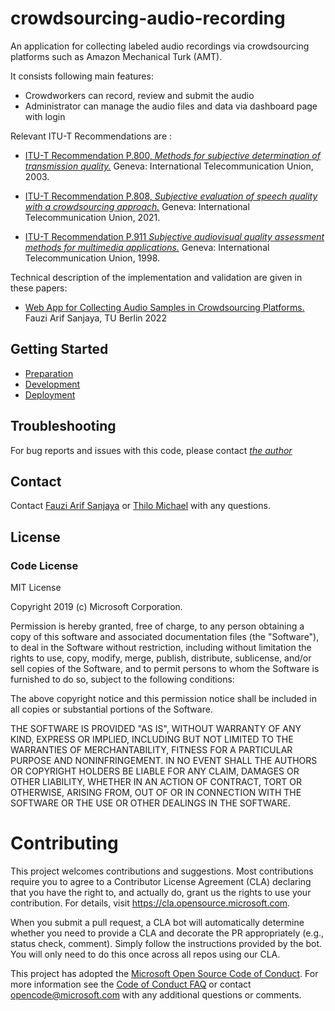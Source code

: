 # crowdsourcing-audio-recording

An application for collecting labeled audio recordings via crowdsourcing platforms such as Amazon Mechanical Turk (AMT).

It consists following main features:

- Crowdworkers can record, review and submit the audio
- Administrator can manage the audio files and data via dashboard page with login

Relevant ITU-T Recommendations are :

- [ITU-T Recommendation P.800, _Methods for subjective determination of transmission quality._](https://www.itu.int/rec/T-REC-P.800-199608-I) Geneva: International Telecommunication Union, 2003.

- [ITU-T Recommendation P.808, _Subjective evaluation of speech quality with a crowdsourcing approach._](https://www.itu.int/rec/T-REC-P.808/en) Geneva: International Telecommunication Union, 2021.

- [ITU-T Recommendation P.911 _Subjective audiovisual quality assessment methods
  for multimedia applications._](https://www.itu.int/rec/T-REC-P.911/en) Geneva: International Telecommunication Union, 1998.

Technical description of the implementation and validation are given in these papers:

- [Web App for Collecting Audio Samples in Crowdsourcing Platforms.](link-TBA)
  Fauzi Arif Sanjaya, TU Berlin 2022

## Getting Started

- [Preparation](docs/preparation.md)
- [Development](docs/development.md)
- [Deployment](docs/deployment.md)

## Troubleshooting

For bug reports and issues with this code, please contact [_the author_](https://github.com/fauxxis)

## Contact

Contact [Fauzi Arif Sanjaya](fauxxi.as@gmail.com) or [Thilo Michael](thilo.michael@tu-berlin.de) with any questions.

## License

### Code License

MIT License

Copyright 2019 (c) Microsoft Corporation.

Permission is hereby granted, free of charge, to any person obtaining a copy of this software and associated documentation files (the "Software"), to deal in the Software without restriction, including without limitation the rights to use, copy, modify, merge, publish, distribute, sublicense, and/or sell copies of the Software, and to permit persons to whom the Software is furnished to do so, subject to the following conditions:

The above copyright notice and this permission notice shall be included in all copies or substantial portions of the Software.

THE SOFTWARE IS PROVIDED "AS IS", WITHOUT WARRANTY OF ANY KIND, EXPRESS OR IMPLIED, INCLUDING BUT NOT LIMITED TO THE WARRANTIES OF MERCHANTABILITY, FITNESS FOR A PARTICULAR PURPOSE AND NONINFRINGEMENT. IN NO EVENT SHALL THE AUTHORS OR COPYRIGHT HOLDERS BE LIABLE FOR ANY CLAIM, DAMAGES OR OTHER LIABILITY, WHETHER IN AN ACTION OF CONTRACT, TORT OR OTHERWISE, ARISING FROM, OUT OF OR IN CONNECTION WITH THE SOFTWARE OR THE USE OR OTHER DEALINGS IN THE SOFTWARE.

# Contributing

This project welcomes contributions and suggestions. Most contributions require you to agree to a
Contributor License Agreement (CLA) declaring that you have the right to, and actually do, grant us
the rights to use your contribution. For details, visit https://cla.opensource.microsoft.com.

When you submit a pull request, a CLA bot will automatically determine whether you need to provide
a CLA and decorate the PR appropriately (e.g., status check, comment). Simply follow the instructions
provided by the bot. You will only need to do this once across all repos using our CLA.

This project has adopted the [Microsoft Open Source Code of Conduct](https://opensource.microsoft.com/codeofconduct/).
For more information see the [Code of Conduct FAQ](https://opensource.microsoft.com/codeofconduct/faq/) or
contact [opencode@microsoft.com](mailto:opencode@microsoft.com) with any additional questions or comments.

